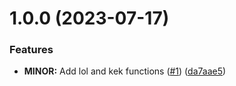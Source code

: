 # 1.0.0 (2023-07-17)


### Features

* **MINOR:** Add lol and kek functions ([#1](https://github.com/John15321/asdfg/issues/1)) ([da7aae5](https://github.com/John15321/asdfg/commit/da7aae5c91df5f7a136dc5b30f80f7cac47fb3b7))
